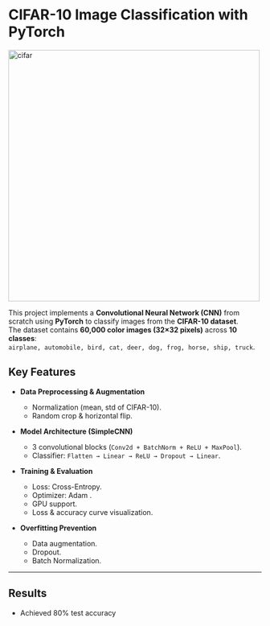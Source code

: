 #  CIFAR-10 Image Classification with PyTorch  

<img src="https://miro.medium.com/v2/resize:fit:798/1*rlzLKk9a_9mT1UeXjOvomw.png" alt="cifar" width="500">

This project implements a **Convolutional Neural Network (CNN)** from scratch using **PyTorch** to classify images from the **CIFAR-10 dataset**.  
The dataset contains **60,000 color images (32×32 pixels)** across **10 classes**:  
`airplane, automobile, bird, cat, deer, dog, frog, horse, ship, truck`.  

## Key Features
- **Data Preprocessing & Augmentation**
  - Normalization (mean, std of CIFAR-10).  
  - Random crop & horizontal flip.  

- **Model Architecture (SimpleCNN)**
  - 3 convolutional blocks (`Conv2d + BatchNorm + ReLU + MaxPool`).  
  - Classifier: `Flatten → Linear → ReLU → Dropout → Linear`.  

- **Training & Evaluation**
  - Loss: Cross-Entropy.  
  - Optimizer: Adam . 
  - GPU support.  
  - Loss & accuracy curve visualization.  

- **Overfitting Prevention**
  - Data augmentation.  
  - Dropout.  
  - Batch Normalization.  

---

## Results
- Achieved 80% test accuracy
 



